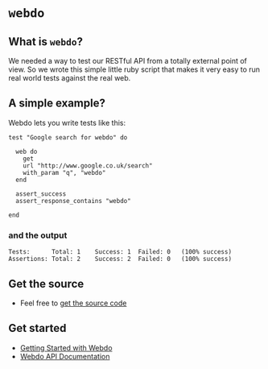 # `webdo` #

## What is `webdo`? ##

We needed a way to test our RESTful API from a totally external point of view.  So we wrote this simple little ruby script that makes it very easy to run real world tests against the real web.

## A simple example? ##

Webdo lets you write tests like this:

```
test "Google search for webdo" do
  
  web do
    get
    url "http://www.google.co.uk/search"
    with_param "q", "webdo"
  end
  
  assert_success
  assert_response_contains "webdo"
  
end
```

### and the output ###

```
Tests:		Total: 1	Success: 1 	Failed: 0	(100% success)
Assertions:	Total: 2	Success: 2	Failed: 0	(100% success)
```

## Get the source ##

  * Feel free to [get the source code](http://code.google.com/p/stretchr/source/browse/#svn%2Ftrunk%2Ftest%2Fruby%2Fwebdo)

## Get started ##

  * [Getting Started with Webdo](webdoGettingStarted.md)
  * [Webdo API Documentation](webdoapi.md)
